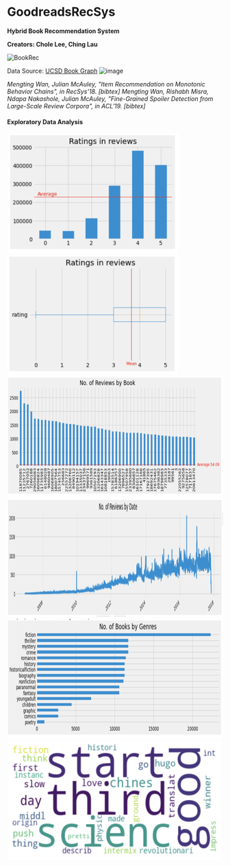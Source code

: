 # GoodreadsRecSys

**Hybrid Book Recommendation System**
 
**Creators: Chole Lee, Ching Lau**




![BookRec](https://user-images.githubusercontent.com/103478771/184908485-9875ca4f-1417-45ea-ace5-d1484ef2e605.gif)



Data Source: 
[UCSD Book Graph](https://sites.google.com/eng.ucsd.edu/ucsdbookgraph/home)
![image](https://user-images.githubusercontent.com/103478771/184909031-d31b5b5e-40ed-40f0-a872-c013af518e6f.png)

*Mengting Wan, Julian McAuley, "Item Recommendation on Monotonic Behavior Chains", in RecSys'18.  [bibtex]
Mengting Wan, Rishabh Misra, Ndapa Nakashole, Julian McAuley, "Fine-Grained Spoiler Detection from Large-Scale Review Corpora", in ACL'19. [bibtex]*


#### Exploratory Data Analysis
<img src="https://github.com/hiuc1999/GoodreadsRecSys/blob/main/images/Ratings.png" width="400" height="280"> 
<img src="https://github.com/hiuc1999/GoodreadsRecSys/blob/main/images/Ratings_boxplot.png" width="400" height="280"> 
<img src="https://github.com/hiuc1999/GoodreadsRecSys/blob/main/images/Num_of_reviews.png" width="800" height="280"> 
<img src="https://github.com/hiuc1999/GoodreadsRecSys/blob/main/images/Reviews_by_date.png" width="800" height="280"> 
<img src="https://github.com/hiuc1999/GoodreadsRecSys/blob/main/images/Num_of_book_by_genres.png" width="600" height="280"> 
<img src="https://github.com/hiuc1999/GoodreadsRecSys/blob/main/images/word_cloud.png" width="500" height="280"> 
<br /> 
<br /> 

